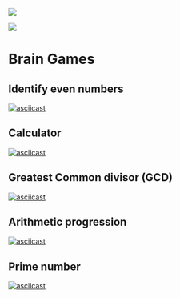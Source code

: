 <a href="https://codeclimate.com/github/temir-cs/frontend-project-lvl1"><img src="https://api.codeclimate.com/v1/badges/a99a88d28ad37a79dbf6/maintainability" target="_blank"/></a>

<a href="https://github.com/temir-cs/frontend-project-lvl1/actions" target="_blank"><img src="https://github.com/temir-cs/frontend-project-lvl1/workflows/Launch%20linter%20on%20push/badge.svg"/></a>


# Brain Games
## Identify even numbers
[![asciicast](https://asciinema.org/a/b4DeKrIm0k0sf2Snoq9mzDxsp.svg)](https://asciinema.org/a/b4DeKrIm0k0sf2Snoq9mzDxsp)
## Calculator
[![asciicast](https://asciinema.org/a/Q7Ja7L6VP6H0sCAGsWJ9iO2gi.svg)](https://asciinema.org/a/Q7Ja7L6VP6H0sCAGsWJ9iO2gi)
## Greatest Common divisor (GCD)
[![asciicast](https://asciinema.org/a/oBSzOLZyqAQWPT4SrGa6kIPbz.svg)](https://asciinema.org/a/oBSzOLZyqAQWPT4SrGa6kIPbz)
## Arithmetic progression
[![asciicast](https://asciinema.org/a/c37BWFuHCD2JCFm2JXAWvUUmd.svg)](https://asciinema.org/a/c37BWFuHCD2JCFm2JXAWvUUmd)
## Prime number
[![asciicast](https://asciinema.org/a/G8tehcVLJmPsKLOJ7Wmb9I4Pu.svg)](https://asciinema.org/a/G8tehcVLJmPsKLOJ7Wmb9I4Pu)
